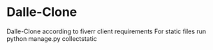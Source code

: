 # Dalle-Clone
Dalle-Clone according to fiverr client requirements
For static files run python manage.py collectstatic 

